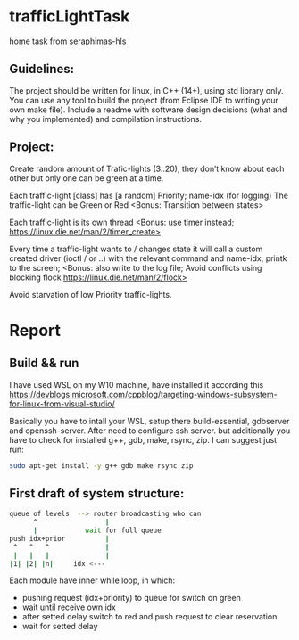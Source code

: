 # trafficLightTask
home task from seraphimas-hls

## Guidelines:
The project should be written for linux, in C++ (14+), using std library only.
You can use any tool to build the project (from Eclipse IDE to writing your own make file).
Include a readme with software design decisions (what and why you implemented) and compilation instructions.
 
## Project:
Create random amount of Trafic-lights (3..20), they don’t know about each other but only one can be green at a time.
 
Each traffic-light [class] has [a random] Priority; name-idx (for logging)
The traffic-light can be Green or Red <Bonus: Transition between states>

Each traffic-light is its own thread <Bonus: use timer instead; https://linux.die.net/man/2/timer_create>
 
Every time a traffic-light wants to / changes state it will call a custom created driver (ioctl / or ..) with the relevant command and name-idx; printk to the screen; <Bonus: also write to the log file; Avoid conflicts using blocking flock https://linux.die.net/man/2/flock>

Avoid starvation of low Priority traffic-lights.
# Report
## Build && run
I have used WSL on my W10 machine, have installed it according this https://devblogs.microsoft.com/cppblog/targeting-windows-subsystem-for-linux-from-visual-studio/

Basically you have to intall your WSL, setup there build-essential, gdbserver and openssh-server. After need to configure ssh server.
but additionally you have to check for installed g++, gdb, make, rsync, zip. I can suggest just run:
```bash
sudo apt-get install -y g++ gdb make rsync zip
```

## First draft of system structure:
```bash
queue of levels  --> router broadcasting who can
      ^                 |
      |            wait for full queue
push idx+prior          |
 ^   ^   ^              |
 |   |   |              |
|1| |2| |n|     idx <--- 
```
Each module have inner while loop, in which:
 - pushing request (idx+priority) to queue for switch on green
 - wait until receive own idx
 - after setted delay switch to red and push request to clear reservation
 - wait for setted delay
